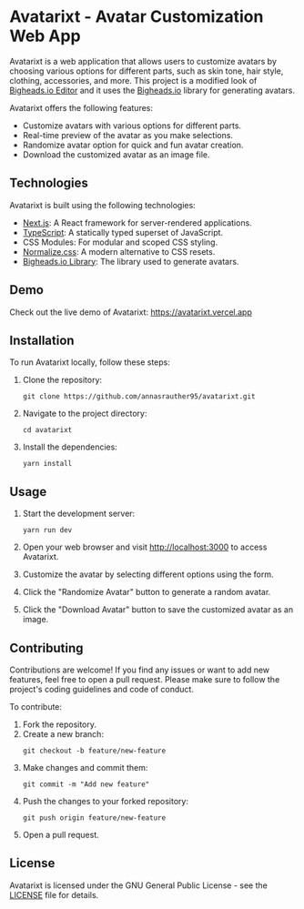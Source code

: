 # Avatarixt - Avatar Customization Web App

Avatarixt is a web application that allows users to customize avatars by choosing various options for different parts, such as skin tone, hair style, clothing, accessories, and more. This project is a modified look of <a href="https://bigheads.io/editor/" target="_blank">Bigheads.io Editor</a> and it uses the <a  href="https://github.com/RobertBroersma/bigheads" target="_blank">Bigheads.io</a> library for generating avatars.

Avatarixt offers the following features:

- Customize avatars with various options for different parts.
- Real-time preview of the avatar as you make selections.
- Randomize avatar option for quick and fun avatar creation.
- Download the customized avatar as an image file.

## Technologies

Avatarixt is built using the following technologies:

- [Next.js](https://nextjs.org): A React framework for server-rendered applications.
- [TypeScript](https://www.typescriptlang.org): A statically typed superset of JavaScript.
- CSS Modules: For modular and scoped CSS styling.
- [Normalize.css](https://necolas.github.io/normalize.css/): A modern alternative to CSS resets.
- [Bigheads.io Library](https://github.com/RobertBroersma/bigheads): The library used to generate avatars.

## Demo

Check out the live demo of Avatarixt: <a href="https://avatarixt.vercel.app" target="_blank">https://avatarixt.vercel.app</a>

## Installation

To run Avatarixt locally, follow these steps:

1. Clone the repository:
   ```
   git clone https://github.com/annasrauther95/avatarixt.git
   ```

2. Navigate to the project directory:
   ```
   cd avatarixt
   ```

3. Install the dependencies:
   ```
   yarn install
   ```

## Usage

1. Start the development server:
   ```
   yarn run dev
   ```

2. Open your web browser and visit [http://localhost:3000](http://localhost:3000) to access Avatarixt.

3. Customize the avatar by selecting different options using the form.

4. Click the "Randomize Avatar" button to generate a random avatar.

5. Click the "Download Avatar" button to save the customized avatar as an image.

## Contributing

Contributions are welcome! If you find any issues or want to add new features, feel free to open a pull request. Please make sure to follow the project's coding guidelines and code of conduct.

To contribute:

1. Fork the repository.
2. Create a new branch:
   ```
   git checkout -b feature/new-feature
   ```
3. Make changes and commit them:
   ```
   git commit -m "Add new feature"
   ```
4. Push the changes to your forked repository:
   ```
   git push origin feature/new-feature
   ```
5. Open a pull request.

## License

Avatarixt is licensed under the GNU General Public License - see the [LICENSE](LICENSE) file for details.